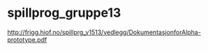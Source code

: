 # spillprog_gruppe13

http://frigg.hiof.no/spillprg_v1513/vedlegg/DokumentasjonforAlpha-prototype.pdf
